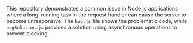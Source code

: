 This repository demonstrates a common issue in Node.js applications where a long-running task in the request handler can cause the server to become unresponsive.  The `bug.js` file shows the problematic code, while `bugSolution.js` provides a solution using asynchronous operations to prevent blocking.